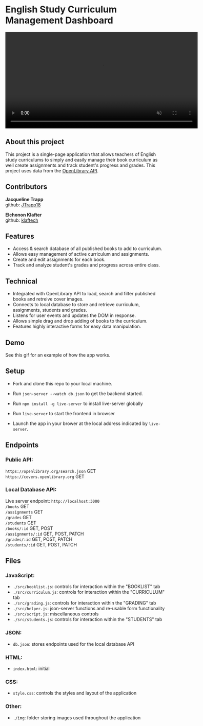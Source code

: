 
# English Study Curriculum Management Dashboard
<video src=".img/demo.mp4" autoplay loop muted width="600"></video>
  
## About this project

This project is a single-page application that allows teachers of English study curriculums to simply and easily manage their book curriculum as well create assignments and track student's progress and grades. This project uses data from the [OpenLibrary API](https://openlibrary.org/developers/api).
  

## Contributors

**Jacqueline Trapp**  
github: [JTrapp18](https://github.com/jtrapp18)  
  
**Elchonon Klafter**  
github: [klaftech](https://github.com/klaftech)
  
  
## Features

- Access & search database of all published books to add to curriculum. 
- Allows easy management of active curriculum and assignments.
- Create and edit assignments for each book.
- Track and analyze student's grades and progress across entire class.
  

## Technical   

- Integrated with OpenLibrary API to load, search and filter published books and retreive cover images. 
- Connects to local database to store and retrieve curriculum, assignments, students and grades. 
- Listens for user events and updates the DOM in response. 
- Allows simple drag and drop adding of books to the curriculum.
- Features highly interactive forms for easy data manipulation.  
  

## Demo
  
See this gif for an example of how the app works.
  
<!--![demo](https://curriculum-content.s3.amazonaws.com/phase-1/phase-1-mock-cc-ramen-rater/demo-gif.gif)-->


## Setup

- Fork and clone this repo to your local machine.

- Run `json-server --watch db.json` to get the backend started.

- Run `npm install -g live-server` to install live-server globally

- Run `live-server` to start the frontend in browser

- Launch the app in your brower at the local address indicated by `live-server`.  
  
  
## Endpoints

### Public API:
`https://openlibrary.org/search.json` GET  
`https://covers.openlibrary.org` GET  
  
### Local Database API:  
Live server endpoint: `http://localhost:3000`  
`/books` GET  
`/assignments` GET  
`/grades` GET  
`/students` GET  
`/books/:id` GET, POST  
`/assignments/:id` GET, POST, PATCH  
`/grades/:id` GET, POST, PATCH  
`/students/:id` GET, POST, PATCH  

## Files

### JavaScript:
- `./src/booklist.js`: controls for interaction within the "BOOKLIST" tab
- `./src/curriculum.js`: controls for interaction within the "CURRICULUM" tab
- `./src/grading.js`: controls for interaction within the "GRADING" tab
- `./src/helper.js`: json-server functions and re-usable form functionality
- `./src/script.js`: miscellaneous controls
- `./src/students.js`: controls for interaction within the "STUDENTS" tab

### JSON:
- `db.json`: stores endpoints used for the local database API

### HTML:
- `index.html`: initial 

### CSS:
- `style.css`: controls the styles and layout of the application

### Other:
- `./img`: folder storing images used throughout the application